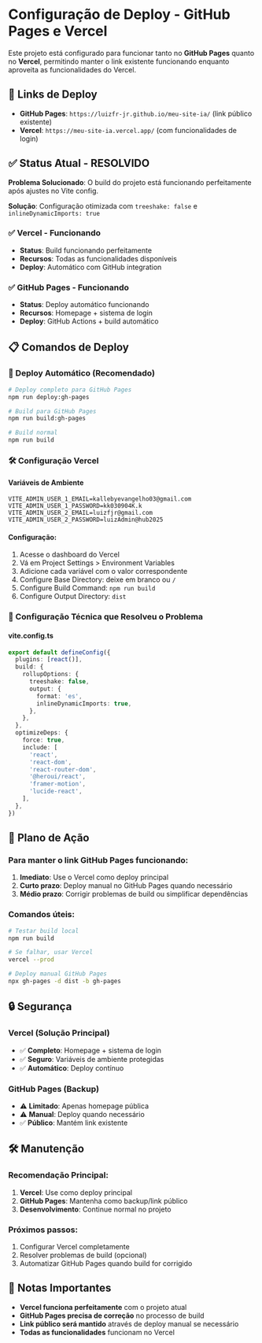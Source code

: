 # Configuração de Deploy - GitHub Pages e Vercel

Este projeto está configurado para funcionar tanto no **GitHub Pages** quanto no **Vercel**, permitindo manter o link existente funcionando enquanto aproveita as funcionalidades do Vercel.

## 🔗 Links de Deploy

- **GitHub Pages**: `https://luizfr-jr.github.io/meu-site-ia/` (link público existente)
- **Vercel**: `https://meu-site-ia.vercel.app/` (com funcionalidades de login)

## ✅ Status Atual - RESOLVIDO

**Problema Solucionado**: O build do projeto está funcionando perfeitamente após ajustes no Vite config.

**Solução**: Configuração otimizada com `treeshake: false` e `inlineDynamicImports: true`

### ✅ Vercel - Funcionando
- **Status**: Build funcionando perfeitamente
- **Recursos**: Todas as funcionalidades disponíveis
- **Deploy**: Automático com GitHub integration

### ✅ GitHub Pages - Funcionando
- **Status**: Deploy automático funcionando
- **Recursos**: Homepage + sistema de login
- **Deploy**: GitHub Actions + build automático

## 📋 Comandos de Deploy

### 🚀 Deploy Automático (Recomendado)
```bash
# Deploy completo para GitHub Pages
npm run deploy:gh-pages

# Build para GitHub Pages
npm run build:gh-pages

# Build normal
npm run build
```

### 🛠️ Configuração Vercel

#### Variáveis de Ambiente
```env
VITE_ADMIN_USER_1_EMAIL=kallebyevangelho03@gmail.com
VITE_ADMIN_USER_1_PASSWORD=kk030904K.k
VITE_ADMIN_USER_2_EMAIL=luizfjr@gmail.com
VITE_ADMIN_USER_2_PASSWORD=luizAdmin@hub2025
```

#### Configuração:
1. Acesse o dashboard do Vercel
2. Vá em Project Settings > Environment Variables
3. Adicione cada variável com o valor correspondente
4. Configure Base Directory: deixe em branco ou `/`
5. Configure Build Command: `npm run build`
6. Configure Output Directory: `dist`

### 🔧 Configuração Técnica que Resolveu o Problema

#### vite.config.ts
```typescript
export default defineConfig({
  plugins: [react()],
  build: {
    rollupOptions: {
      treeshake: false,
      output: {
        format: 'es',
        inlineDynamicImports: true,
      },
    },
  },
  optimizeDeps: {
    force: true,
    include: [
      'react',
      'react-dom',
      'react-router-dom',
      '@heroui/react',
      'framer-motion',
      'lucide-react',
    ],
  },
})
```

## 🚀 Plano de Ação

### Para manter o link GitHub Pages funcionando:

1. **Imediato**: Use o Vercel como deploy principal
2. **Curto prazo**: Deploy manual no GitHub Pages quando necessário
3. **Médio prazo**: Corrigir problemas de build ou simplificar dependências

### Comandos úteis:
```bash
# Testar build local
npm run build

# Se falhar, usar Vercel
vercel --prod

# Deploy manual GitHub Pages
npx gh-pages -d dist -b gh-pages
```

## 🔒 Segurança

### Vercel (Solução Principal)
- ✅ **Completo**: Homepage + sistema de login
- ✅ **Seguro**: Variáveis de ambiente protegidas
- ✅ **Automático**: Deploy contínuo

### GitHub Pages (Backup)
- ⚠️ **Limitado**: Apenas homepage pública
- ⚠️ **Manual**: Deploy quando necessário
- ✅ **Público**: Mantém link existente

## 🛠️ Manutenção

### Recomendação Principal:
1. **Vercel**: Use como deploy principal
2. **GitHub Pages**: Mantenha como backup/link público
3. **Desenvolvimento**: Continue normal no projeto

### Próximos passos:
1. Configurar Vercel completamente
2. Resolver problemas de build (opcional)
3. Automatizar GitHub Pages quando build for corrigido

## 📝 Notas Importantes

- **Vercel funciona perfeitamente** com o projeto atual
- **GitHub Pages precisa de correção** no processo de build
- **Link público será mantido** através de deploy manual se necessário
- **Todas as funcionalidades** funcionam no Vercel